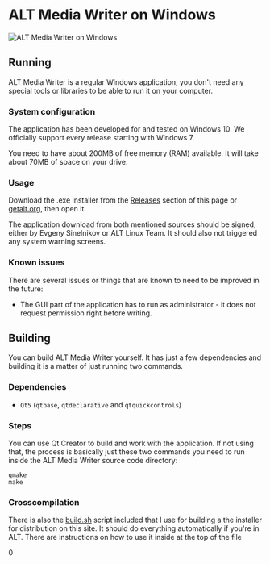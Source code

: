 # ALT Media Writer on Windows

![ALT Media Writer on Windows](/dist/screenshots/win_main.png)

## Running

ALT Media Writer is a regular Windows application, you don't need any special tools or libraries to be able to run it on your computer.

### System configuration

The application has been developed for and tested on Windows 10. We officially support every release starting with Windows 7.

You need to have about 200MB of free memory (RAM) available. It will take about 70MB of space on your drive.

### Usage

Download the .exe installer from the [Releases](../../releases) section of this page or [getalt.org](https://getalt.org), then open it.

The application download from both mentioned sources should be signed, either by Evgeny Sinelnikov or ALT Linux Team. It should also not triggered any system warning screens.

### Known issues 

There are several issues or things that are known to need to be improved in the future:

* The GUI part of the application has to run as administrator - it does not request permission right before writing.

## Building

You can build ALT Media Writer yourself. It has just a few dependencies and building it is a matter of just running two commands.

### Dependencies

* `Qt5` (`qtbase`, `qtdeclarative` and `qtquickcontrols`)

### Steps

You can use Qt Creator to build and work with the application. If not using that, the process is basically just these two commands you need to run inside the ALT Media Writer source code directory:

```
qmake
make
```

### Crosscompilation

There is also the [build.sh](/dist/win/build.sh) script included that I use for building a the installer for distribution on this site. It should do everything automatically if you're in ALT. There are instructions on how to use it inside at the top of the file






0
